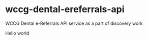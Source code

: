 # wccg-dental-ereferrals-api
WCCG Dental e-Referrals API service as a part of discovery work

Hello world
